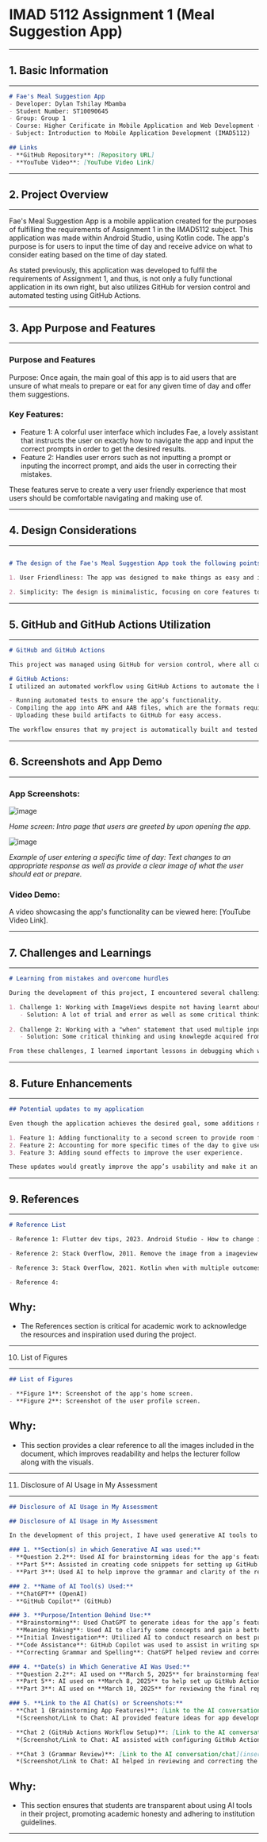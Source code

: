 # **IMAD 5112 Assignment 1 (Meal Suggestion App)**

---
## 1. Basic Information
---

```markdown
# Fae's Meal Suggestion App
- Developer: Dylan Tshilay Mbamba
- Student Number: ST10090645
- Group: Group 1
- Course: Higher Cerificate in Mobile Application and Web Development (HMAW0501)
- Subject: Introduction to Mobile Application Development (IMAD5112)

## Links
- **GitHub Repository**: [Repository URL]
- **YouTube Video**: [YouTube Video Link]
```
---
## 2. Project Overview
---
Fae's Meal Suggestion App is a mobile application created for the purposes of fulfilling the requirements of Assignment 1 in the IMAD5112 subject. This application was made within Android Studio, using Kotlin code. The app's purpose is for users to input the time of day and receive advice on what to consider eating based on the time of day stated.

As stated previously, this application was developed to fulfil the requirements of Assignment 1, and thus, is not only a fully functional application in its own right, but also utilizes GitHub for version control and automated testing using GitHub Actions.

---

## 3. App Purpose and Features
---------------------------

### Purpose and Features

Purpose:
Once again, the main goal of this app is to aid users that are unsure of what meals to prepare or eat for any given time of day and offer them suggestions.

### Key Features:
- Feature 1: A colorful user interface which includes Fae, a lovely assistant that instructs the user on exactly how to navigate the app and input the correct prompts in order to get the desired results.
- Feature 2: Handles user errors such as not inputting a prompt or inputing the incorrect prompt, and aids the user in correcting their mistakes.

These features serve to create a very user friendly experience that most users should be comfortable navigating and making use of.

---
## 4. Design Considerations
---

```markdown

# The design of the Fae's Meal Suggestion App took the following points in account:

1. User Friendliness: The app was designed to make things as easy and intuitive as possible for any type of user to navigate through effortlessly.
   
2. Simplicity: The design is minimalistic, focusing on core features to improve functionality and to give users an easy time.
```

---

## 5. GitHub and GitHub Actions Utilization

---
```markdown
# GitHub and GitHub Actions

This project was managed using GitHub for version control, where all code changes were committed and pushed regularly. GitHub enabled collaborative coding, allowing me to keep track of changes and maintain project integrity.

# GitHub Actions:
I utilized an automated workflow using GitHub Actions to automate the build and deployment process. This includes:

- Running automated tests to ensure the app’s functionality.
- Compiling the app into APK and AAB files, which are the formats required for distribution.
- Uploading these build artifacts to GitHub for easy access.

The workflow ensures that my project is automatically built and tested every time I push changes, and it simplifies the process of delivering the final APK/AAB files for submission.
```
---
## 6. Screenshots and App Demo
---

### App Screenshots:

![image](https://github.com/user-attachments/assets/7b42d79c-aea5-466d-837d-17ed8d441a11)

*Home screen: Intro page that users are greeted by upon opening the app.*

![image](https://github.com/user-attachments/assets/a024adf4-d28c-4a37-8504-64c35bdb8d40)

*Example of user entering a specific time of day: Text changes to an appropriate response as well as provide a clear image of what the user should eat or prepare.*

### Video Demo:
A video showcasing the app's functionality can be viewed here: [YouTube Video Link].

---
## 7. Challenges and Learnings
---

```markdown
# Learning from mistakes and overcome hurdles

During the development of this project, I encountered several challenging tasks, including:

1. Challenge 1: Working with ImageViews despite not having learnt about them in detail yet.
   - Solution: A lot of trial and error as well as some critical thinking and further independent research.
   
2. Challenge 2: Working with a "when" statement that used multiple inputs to produce the same output in order to account for users not capitalizing their prompts.
   - Solution: Some critical thinking and using knowlegde acquired from previous applications that I've developed.

From these challenges, I learned important lessons in debugging which will serve to shorten development time for future applications.
```
---

## 8. Future Enhancements

---

```markdown
## Potential updates to my application

Even though the application achieves the desired goal, some additions may be implemented to improve usefulness and aesthetic.

1. Feature 1: Adding functionality to a second screen to provide room for even more suggestions and images for any given time of day.
2. Feature 2: Accounting for more specific times of the day to give users more suggestions than currently available.
3. Feature 3: Adding sound effects to improve the user experience.

These updates would greatly improve the app’s usability and make it an overall better experience for users.
```

---

## 9. References

---

```markdown
# Reference List

- Reference 1: Flutter dev tips, 2023. Android Studio - How to change image on click. [video online] Available at: <https://www.youtube.com/watch?v=ZykCSjd9axk> [Accessed 15 March 2025].

- Reference 2: Stack Overflow, 2011. Remove the image from a imageview Android. [online] Available at: <https://stackoverflow.com/questions/6643432/remove-the-image-from-a-imageview-android>. [Accessed 15 March 2025].

- Reference 3: Stack Overflow, 2021. Kotlin when with multiple outcomes for each case. [online] Available at: <https://stackoverflow.com/questions/68781508/kotlin-when-with-multiple-outcomes-for-each-case>. [Accessed 15 March 2025].

- Reference 4: 

```

Why:
----
- The References section is critical for academic work to acknowledge the resources and inspiration used during the project.

---

10. List of Figures
-------------------

```markdown
## List of Figures

- **Figure 1**: Screenshot of the app's home screen.
- **Figure 2**: Screenshot of the user profile screen.
```

Why:
----
- This section provides a clear reference to all the images included in the document, which improves readability and helps the lecturer follow along with the visuals.

---

11. Disclosure of AI Usage in My Assessment
-------------------------------------------

```markdown
## Disclosure of AI Usage in My Assessment

## Disclosure of AI Usage in My Assessment

In the development of this project, I have used generative AI tools to assist in various parts of the assignment. Below is a detailed disclosure of where and how these tools were used:

### 1. **Section(s) in which Generative AI was used:**
- **Question 2.2**: Used AI for brainstorming ideas for the app's features.
- **Part 5**: Assisted in creating code snippets for setting up GitHub Actions workflows.
- **Part 3**: Used AI to help improve the grammar and clarity of the report.

### 2. **Name of AI Tool(s) Used:**
- **ChatGPT** (OpenAI)
- **GitHub Copilot** (GitHub)

### 3. **Purpose/Intention Behind Use:**
- **Brainstorming**: Used ChatGPT to generate ideas for the app’s features and functionality.
- **Meaning Making**: Used AI to clarify some concepts and gain a better understanding of how certain technologies (e.g., GitHub Actions) work.
- **Initial Investigation**: Utilized AI to conduct research on best practices for Android app development and GitHub Actions setup.
- **Code Assistance**: GitHub Copilot was used to assist in writing specific parts of the code, such as setting up GitHub Actions and working with Gradle.
- **Correcting Grammar and Spelling**: ChatGPT helped review and correct the grammar and clarity of my project report.

### 4. **Date(s) in Which Generative AI Was Used:**
- **Question 2.2**: AI used on **March 5, 2025** for brainstorming feature ideas.
- **Part 5**: AI used on **March 8, 2025** to help set up GitHub Actions.
- **Part 3**: AI used on **March 10, 2025** for reviewing the final report.

### 5. **Link to the AI Chat(s) or Screenshots:**
- **Chat 1 (Brainstorming App Features)**: [Link to the AI conversation/chat](insert_link_here)  
  *(Screenshot/Link to Chat: AI provided feature ideas for app development)*

- **Chat 2 (GitHub Actions Workflow Setup)**: [Link to the AI conversation/chat](insert_link_here)  
  *(Screenshot/Link to Chat: AI assisted with configuring GitHub Actions for the project)*

- **Chat 3 (Grammar Review)**: [Link to the AI conversation/chat](insert_link_here)  
  *(Screenshot/Link to Chat: AI helped in reviewing and correcting the report’s grammar)*

```

Why:
----
- This section ensures that students are transparent about using AI tools in their project, promoting academic honesty and adhering to institution guidelines.

---
